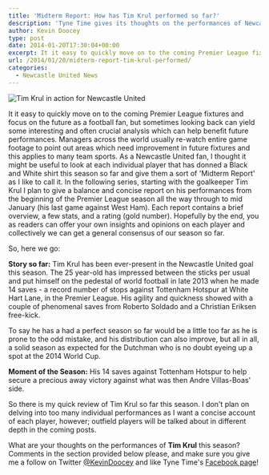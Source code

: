 ```yaml
---
title: 'Midterm Report: How has Tim Krul performed so far?'
description: 'Tyne Time gives its thoughts on the performances of Newcastle United keeper Tim Krul as the Premier League passes its halfway point of the season.'
author: Kevin Doocey
type: post
date: 2014-01-20T17:30:04+00:00
excerpt: It it easy to quickly move on to the coming Premier League fixtures and focus on the future as a football fan, but sometimes looking back can yield some interesting and often crucial analysis..
url: /2014/01/20/midterm-report-tim-krul-performed/
categories:
  - Newcastle United News
---
```


![Tim Krul in action for Newcastle United](https://www.tynetime.com/wp-content/uploads/2014/01/Tim-Krul-Newcastle-Rating.jpg "Krul - How has the Dutchman fared out between the sticks so far?")

It it easy to quickly move on to the coming Premier League fixtures and focus on the future as a football fan, but sometimes looking back can yield some interesting and often crucial analysis which can help benefit future performances. Managers across the world usually re-watch entire game footage to point out areas which need improvement in future fixtures and this applies to many team sports. As a Newcastle United fan, I thought it might be useful to look at each individual player that has donned a Black and White shirt this season so far and give them a sort of 'Midterm Report' as I like to call it. In the following series, starting with the goalkeeper Tim Krul I plan to give a balance and concise report on his performances from the beginning of the Premier League  season all the way through to mid January (his last game against West Ham). Each report contains a brief overview, a few stats, and a rating (gold number). Hopefully by the end, you as readers can offer your own insights and opinions on each player and collectively we can get a general consensus of our season so far.

So, here we go:

**Story so far:** Tim Krul has been ever-present in the Newcastle United goal this season. The 25 year-old has impressed between the sticks per usual and put himself on the pedestal of world football in late 2013 when he made 14 saves - a record number of stops against Tottenham Hotspur at White Hart Lane, in the Premier League. His agility and quickness showed with a couple of phenomenal saves from Roberto Soldado and a Christian Eriksen free-kick.

To say he has a had a perfect season so far would be a little too far as he is prone to the odd mistake, and his distribution can also improve, but all in all, a solid season as expected for the Dutchman who is no doubt eyeing up a spot at the 2014 World Cup.

**Moment of the Season:** His 14 saves against Tottenham Hotspur to help secure a precious away victory against what was then Andre Villas-Boas' side.

So there is my quick review of Tim Krul so far this season. I don't plan on delving into too many individual performances as I want a concise account of each player, however; outfield players will be talked about in different depth in the coming posts.

What are your thoughts on the performances of **Tim Krul** this season? Comments in the section provided below please, and make sure you give me a follow on Twitter [@KevinDoocey](https://twitter.com/kevindoocey "Kevin Doocey Twitter") and like Tyne Time's [Facebook page](http://www.facebook.com/tynetime "Tyne Time Facebook Page")!
